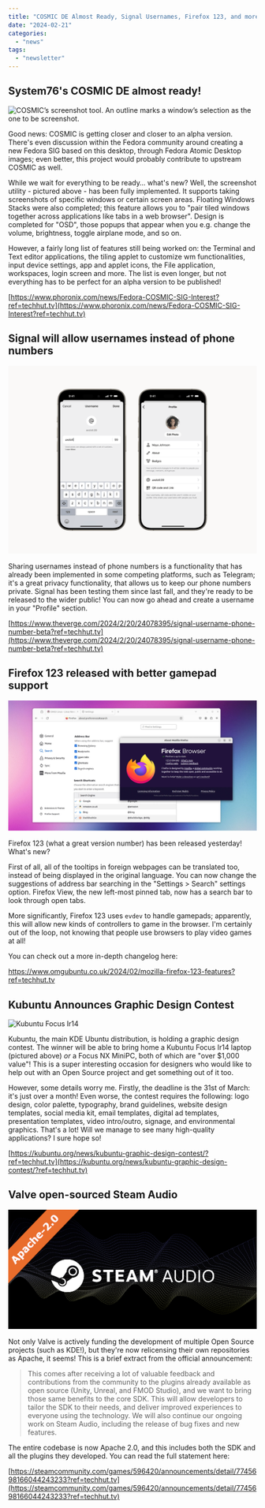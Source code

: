 ```yaml
---
title: "COSMIC DE Almost Ready, Signal Usernames, Firefox 123, and more!"
date: "2024-02-21"
categories: 
  - "news"
tags: 
  - "newsletter"
---
```


## System76's COSMIC DE almost ready!

![COSMIC’s screenshot tool. An outline marks a window’s selection as the one to be screenshot.](https://images.prismic.io/blog-system76/659ca46f531ac2845a273b3e_Screenshotfrom2024-01-0315-31-18.png?auto=format,compress&w=1536&h=867&fm=png)

Good news: COSMIC is getting closer and closer to an alpha version. There's even discussion within the Fedora community around creating a new Fedora SIG based on this desktop, through Fedora Atomic Desktop images; even better, this project would probably contribute to upstream COSMIC as well.

While we wait for everything to be ready… what's new? Well, the screenshot utility - pictured above - has been fully implemented. It supports taking screenshots of specific windows or certain screen areas. Floating Windows Stacks were also completed; this feature allows you to "pair tiled windows together across applications like tabs in a web browser". Design is completed for "OSD", those popups that appear when you e.g. change the volume, brightness, toggle airplane mode, and so on.

However, a fairly long list of features still being worked on: the Terminal and Text editor applications, the tiling applet to customize wm functionalities, input device settings, app and applet icons, the File application, workspaces, login screen and more. The list is even longer, but not everything has to be perfect for an alpha version to be published!

[https://www.phoronix.com/news/Fedora-COSMIC-SIG-Interest?ref=techhut.tv](https://www.phoronix.com/news/Fedora-COSMIC-SIG-Interest?ref=techhut.tv)

## Signal will allow usernames instead of phone numbers

![](images/usernames_profile.png)

Sharing usernames instead of phone numbers is a functionality that has already been implemented in some competing platforms, such as Telegram; it's a great privacy functionality, that allows us to keep our phone numbers private. Signal has been testing them since last fall, and they're ready to be released to the wider public! You can now go ahead and create a username in your "Profile" section.

[https://www.theverge.com/2024/2/20/24078395/signal-username-phone-number-beta?ref=techhut.tv](https://www.theverge.com/2024/2/20/24078395/signal-username-phone-number-beta?ref=techhut.tv)

## Firefox 123 released with better gamepad support

![Firefox 123 screenshot showing the 'address bar' settings](images/Firefox-123-Address-Bar-Settings.jpg)

Firefox 123 (what a great version number) has been released yesterday! What's new?

First of all, all of the tooltips in foreign webpages can be translated too, instead of being displayed in the original language. You can now change the suggestions of address bar searching in the "Settings > Search" settings option. Firefox View, the new left-most pinned tab, now has a search bar to look through open tabs.

More significantly, Firefox 123 uses `evdev` to handle gamepads; apparently, this will allow new kinds of controllers to game in the browser. I'm certainly out of the loop, not knowing that people use browsers to play video games at all!

You can check out a more in-depth changelog here:

https://www.omgubuntu.co.uk/2024/02/mozilla-firefox-123-features?ref=techhut.tv

## Kubuntu Announces Graphic Design Contest

![Kubuntu Focus Ir14](https://kfocus.org/img/spec/ir14/kfocus-ir14g1-front-hero-med.jpg?1700533724)

Kubuntu, the main KDE Ubuntu distribution, is holding a graphic design contest. The winner will be able to bring home a Kubuntu Focus Ir14 laptop (pictured above) _or_ a Focus NX MiniPC, both of which are "over $1,000 value"! This is a super interesting occasion for designers who would like to help out with an Open Source project and get something out of it too.

However, some details worry me. Firstly, the deadline is the 31st of March: it's just over a month! Even worse, the contest requires the following: logo design, color palette, typography, brand guidelines, website design templates, social media kit, email templates, digital ad templates, presentation templates, video intro/outro, signage, and environmental graphics. That's a lot! Will we manage to see many high-quality applications? I sure hope so!

[https://kubuntu.org/news/kubuntu-graphic-design-contest/?ref=techhut.tv](https://kubuntu.org/news/kubuntu-graphic-design-contest/?ref=techhut.tv)

## Valve open-sourced Steam Audio

![](images/bda009725ee7f228e1cb9d3c70dec29f0b89bdae.png)

Not only Valve is actively funding the development of multiple Open Source projects (such as KDE!), but they're now relicensing their own repositories as Apache, it seems! This is a brief extract from the official announcement:

> This comes after receiving a lot of valuable feedback and contributions from the community to the plugins already available as open source (Unity, Unreal, and FMOD Studio), and we want to bring those same benefits to the core SDK. This will allow developers to tailor the SDK to their needs, and deliver improved experiences to everyone using the technology. We will also continue our ongoing work on Steam Audio, including the release of bug fixes and new features.

The entire codebase is now Apache 2.0, and this includes both the SDK and all the plugins they developed. You can read the full statement here:

[https://steamcommunity.com/games/596420/announcements/detail/7745698166044243233?ref=techhut.tv](https://steamcommunity.com/games/596420/announcements/detail/7745698166044243233?ref=techhut.tv)
